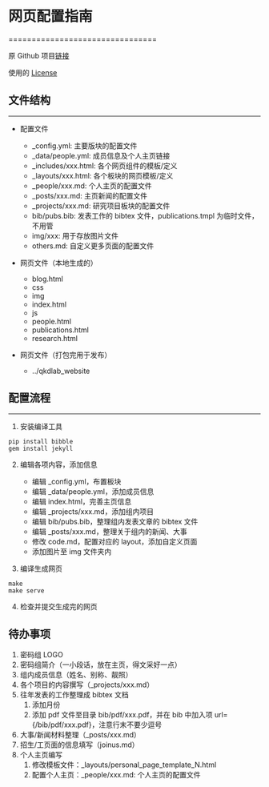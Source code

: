 # 网页配置指南
================================

原 Github 项目[链接](https://github.com/uwsampa/research-group-web)

使用的 [License](https://creativecommons.org/licenses/by-nc/4.0/)

## 文件结构
-------------------
* 配置文件
    * _config.yml: 主要版块的配置文件
    * _data/people.yml: 成员信息及个人主页链接
    * _includes/xxx.html: 各个网页组件的模板/定义
    * _layouts/xxx.html: 各个板块的网页模板/定义
    * _people/xxx.md: 个人主页的配置文件
    * _posts/xxx.md: 主页新闻的配置文件
    * _projects/xxx.md: 研究项目板块的配置文件
    * bib/pubs.bib: 发表工作的 bibtex 文件，publications.tmpl 为临时文件，不用管
    * img/xxx: 用于存放图片文件
    * others.md: 自定义更多页面的配置文件
    
* 网页文件（本地生成的）
    * blog.html
    * css
    * img
    * index.html
    * js
    * people.html
    * publications.html
    * research.html
    
* 网页文件（打包完用于发布）
    * ../qkdlab_website
    
    
## 配置流程
---------------------
1. 安装编译工具
```
pip install bibble
gem install jekyll
```

2. 编辑各项内容，添加信息
    * 编辑 _config.yml，布置板块
    * 编辑 _data/people.yml，添加成员信息
    * 编辑 index.html，完善主页信息
    * 编辑 _projects/xxx.md，添加组内项目
    * 编辑 bib/pubs.bib，整理组内发表文章的 bibtex 文件
    * 编辑 _posts/xxx.md，整理关于组内的新闻、大事
    * 修改 code.md，配置对应的 layout，添加自定义页面
    * 添加图片至 img 文件夹内
    
3. 编译生成网页
```
make 
make serve
```
    
4. 检查并提交生成完的网页

## 待办事项
1. 密码组 LOGO
2. 密码组简介（一小段话，放在主页，得文采好一点）
3. 组内成员信息（姓名、别称、靓照）
4. 各个项目的内容撰写（_projects/xxx.md）
5. 往年发表的工作整理成 bibtex 文档
    1. 添加月份
    2. 添加 pdf 文件至目录 bib/pdf/xxx.pdf，并在 bib 中加入项 url={/bib/pdf/xxx.pdf}，注意行末不要少逗号
6. 大事/新闻材料整理（_posts/xxx.md）
7. 招生/工页面的信息填写（joinus.md）
8. 个人主页编写
    1. 修改模板文件：_layouts/personal_page_template_N.html
    2. 配置个人主页：_people/xxx.md: 个人主页的配置文件

